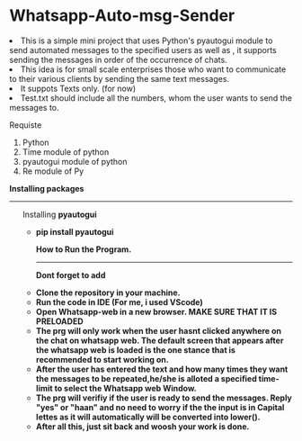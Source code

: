 # Whatsapp-Auto-msg-Sender
<li>This is a simple mini project that uses Python's pyautogui module to send automated messages to the specified users as well as , it supports sending the messages in order of the occurrence of chats.<br>
<li> This idea is for small scale enterprises those who want to communicate to their various clients by sending the same text messages.
<li> It suppots Texts only. (for now)
<li> Test.txt should include all the numbers, whom the user wants to send the messages to. 
  
 Requiste
  <ol><li>Python</li>
    <li>Time module of python</li>
    <li>pyautogui module of python</li>
    <li> Re module of Py</li>
  </ol>
  
**Installing packages**<hr>
  <ul>Installing <b>pyautogui<b><ul>
    <li>pip install pyautogui 
     
How to Run the Program.<hr>
      Dont forget to add 
<li> Clone the repository in your machine. 
<li> Run the code in IDE (For me, i used VScode)
<li> Open Whatsapp-web in a new browser. <b> MAKE SURE THAT IT IS PRELOADED<b>
  <li> The prg will only work when the user hasnt clicked anywhere on the chat on whatsapp web. The default screen that appears after the whatsapp web is loaded is the one stance that is recommended to start working on. 
<li> After the user has entered the text and how many times they want the messages to be repeated,he/she is alloted a specified time-limit to select the Whatsapp web Window.
<li> The prg will verifiy if the user is ready to send the messages. Reply "yes" or "haan" and no need to worry if the the input is in Capital lettes as it will automatically will be converted into lower().
<li> After all this, just sit back and woosh your work is done. 

